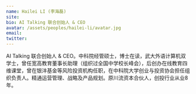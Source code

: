 ```yaml
---
name: Hailei LI (李海磊)
site: 
bio: AI Talking 联合创始人 & CEO
avatar: /assets/peoples/hailei-li/avatar.jpg
email: 
twitter: 
---
```


AI Talking 联合创始人 & CEO。中科院经管硕士，博士在读，武大外语计算机双学士，曾任宽高教育董事长助理（组织过全国中学校长峰会），后创办在线教育四维课堂，曾在银沣基金等风险投资机构任职，在中科院大学创业与投资协会担任组织负责人。精通运营管理、战略及产品规划。原川流资本合伙人，创投行业从业8年。
